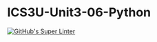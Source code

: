 # ICS3U-Unit3-06-Python

[![GitHub's Super Linter](https://github.com/trent-hodgins-01/ICS3U-Unit3-06-Python/workflows/GitHub's%20Super%20Linter/badge.svg)](https://github.com/trent-hodgins-01/ICS3U-Unit3-06-Python/actions)
